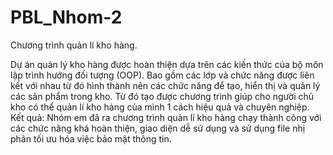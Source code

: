 # PBL_Nhom-2
Chương trình quản lí kho hàng.

Dự án quản lý kho hàng được hoàn thiện dựa trên các kiến thức của bộ môn lập trình hướng đối tượng (OOP). 
Bao gồm các lớp và chức năng được liên kết với nhau từ đó hình thành nên các chức năng để tạo, hiển thị và quản lý các sản phẩm trong kho. Từ đó tạo được chương trình giúp cho người chủ kho có thể quản lí kho hàng của mình 1 cách hiệu quả và chuyên nghiệp.  
Kết quả: Nhóm em đã ra chương trình quản lí kho hàng chạy thành công với các chức năng khá hoàn thiện, giao diện dễ sử dụng và sử dụng file nhị phân tối ưu hóa việc bảo mật thông tin.
